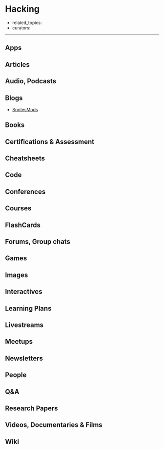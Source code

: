 # Hacking

- related_topics:
- curators:

------

## Apps

## Articles

## Audio, Podcasts

## Blogs

- [SpritesMods](http://spritesmods.com/)

## Books

## Certifications & Assessment

## Cheatsheets

## Code

## Conferences

## Courses

## FlashCards

## Forums, Group chats

## Games

## Images

## Interactives

## Learning Plans

## Livestreams

## Meetups

## Newsletters

## People

## Q&A

## Research Papers

## Videos, Documentaries & Films

## Wiki
